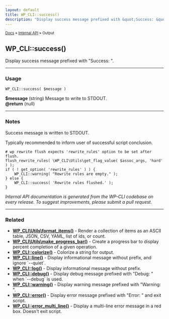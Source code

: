 ```yaml
---
layout: default
title: WP_CLI::success()
description: "Display success message prefixed with &quot;Success: &quot;."
---
```


<small><a href="/docs/">Docs</a> &raquo; <a href="/docs/internal-api/">Internal API</a> &raquo; Output</small>

## WP_CLI::success()

Display success message prefixed with &quot;Success: &quot;.

***

### Usage

    WP_CLI::success( $message )

<div>
<strong>$message</strong> (string) Message to write to STDOUT.<br />
<strong>@return</strong> (null) <br />
</div>


***

### Notes

Success message is written to STDOUT.

Typically recommended to inform user of successful script conclusion.


    # wp rewrite flush expects 'rewrite_rules' option to be set after flush.
    flush_rewrite_rules( \WP_CLI\Utils\get_flag_value( $assoc_args, 'hard' ) );
    if ( ! get_option( 'rewrite_rules' ) ) {
        WP_CLI::warning( "Rewrite rules are empty." );
    } else {
        WP_CLI::success( 'Rewrite rules flushed.' );
    }
    


*Internal API documentation is generated from the WP-CLI codebase on every release. To suggest improvements, please submit a pull request.*


***

### Related

<ul>



<li><strong><a href="/docs/internal-api/wp-cli-utils-format-items/">WP_CLI\Utils\format_items()</a></strong> - Render a collection of items as an ASCII table, JSON, CSV, YAML, list of ids, or count.</li>


<li><strong><a href="/docs/internal-api/wp-cli-utils-make-progress-bar/">WP_CLI\Utils\make_progress_bar()</a></strong> - Create a progress bar to display percent completion of a given operation.</li>


<li><strong><a href="/docs/internal-api/wp-cli-colorize/">WP_CLI::colorize()</a></strong> - Colorize a string for output.</li>


<li><strong><a href="/docs/internal-api/wp-cli-line/">WP_CLI::line()</a></strong> - Display informational message without prefix, and ignore `--quiet`.</li>


<li><strong><a href="/docs/internal-api/wp-cli-log/">WP_CLI::log()</a></strong> - Display informational message without prefix.</li>


<li><strong><a href="/docs/internal-api/wp-cli-debug/">WP_CLI::debug()</a></strong> - Display debug message prefixed with &quot;Debug: &quot; when `--debug` is used.</li>


<li><strong><a href="/docs/internal-api/wp-cli-warning/">WP_CLI::warning()</a></strong> - Display warning message prefixed with &quot;Warning: &quot;.</li>


<li><strong><a href="/docs/internal-api/wp-cli-error/">WP_CLI::error()</a></strong> - Display error message prefixed with &quot;Error: &quot; and exit script.</li>


<li><strong><a href="/docs/internal-api/wp-cli-error-multi-line/">WP_CLI::error_multi_line()</a></strong> - Display a multi-line error message in a red box. Doesn't exit script.</li>



</ul>



